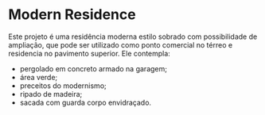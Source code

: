 # Modern Residence 

Este projeto é uma residência moderna estilo sobrado com possibilidade de ampliação, que pode ser utilizado como ponto comercial no térreo e residencia no pavimento superior. Ele contempla:

* pergolado em concreto armado na garagem;
* área verde;
* preceitos do modernismo;
* ripado de madeira;
* sacada com guarda corpo envidraçado.
